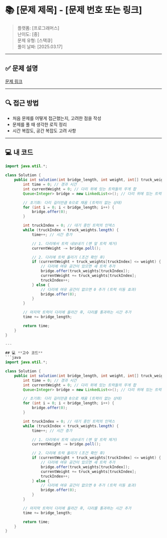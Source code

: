 # 📚 [문제 제목] - [문제 번호 또는 링크]
> 플랫폼: [프로그래머스]  
> 난이도: [중]  
> 문제 유형: [스택큐]  
> 풀이 날짜: [2025.03.17]

---

## ✅ 문제 설명
[문제 링크](https://school.programmers.co.kr/learn/courses/30/lessons/42583?language=java)

---

## 🔍 **접근 방법**
- 처음 문제를 어떻게 접근했는지, 고려한 점을 작성  
- 문제를 풀 때 생각한 로직 정리  
- 시간 복잡도, 공간 복잡도 고려 사항

---

## 💻 **내 코드**
```java
import java.util.*;

class Solution {
    public int solution(int bridge_length, int weight, int[] truck_weights) {
        int time = 0; // 경과 시간
        int currentWeight = 0; // 다리 위에 있는 트럭들의 무게 합
        Queue<Integer> bridge = new LinkedList<>(); // 다리 위에 있는 트럭들을 나타내는 큐

        // 초기화: 다리 길이만큼 0으로 채움 (트럭이 없는 상태)
        for (int i = 0; i < bridge_length; i++) {
            bridge.offer(0);
        }

        int truckIndex = 0; // 대기 중인 트럭의 인덱스
        while (truckIndex < truck_weights.length) {
            time++; // 시간 증가

            // 1. 다리에서 트럭 내보내기 (맨 앞 트럭 제거)
            currentWeight -= bridge.poll();

            // 2. 다리에 트럭 올리기 (조건 확인 후)
            if (currentWeight + truck_weights[truckIndex] <= weight) {
                // 다리에 여유 공간이 있으면 새 트럭 추가
                bridge.offer(truck_weights[truckIndex]);
                currentWeight += truck_weights[truckIndex];
                truckIndex++;
            } else {
                // 다리에 여유 공간이 없으면 0 추가 (트럭 이동 효과)
                bridge.offer(0);
            }
        }

        // 마지막 트럭이 다리에 올라간 후, 다리를 통과하는 시간 추가
        time += bridge_length;

        return time;
    }
}

---

## 💻 **고수 코드**
```java
import java.util.*;

class Solution {
    public int solution(int bridge_length, int weight, int[] truck_weights) {
        int time = 0; // 경과 시간
        int currentWeight = 0; // 다리 위에 있는 트럭들의 무게 합
        Queue<Integer> bridge = new LinkedList<>(); // 다리 위에 있는 트럭들을 나타내는 큐

        // 초기화: 다리 길이만큼 0으로 채움 (트럭이 없는 상태)
        for (int i = 0; i < bridge_length; i++) {
            bridge.offer(0);
        }

        int truckIndex = 0; // 대기 중인 트럭의 인덱스
        while (truckIndex < truck_weights.length) {
            time++; // 시간 증가

            // 1. 다리에서 트럭 내보내기 (맨 앞 트럭 제거)
            currentWeight -= bridge.poll();

            // 2. 다리에 트럭 올리기 (조건 확인 후)
            if (currentWeight + truck_weights[truckIndex] <= weight) {
                // 다리에 여유 공간이 있으면 새 트럭 추가
                bridge.offer(truck_weights[truckIndex]);
                currentWeight += truck_weights[truckIndex];
                truckIndex++;
            } else {
                // 다리에 여유 공간이 없으면 0 추가 (트럭 이동 효과)
                bridge.offer(0);
            }
        }

        // 마지막 트럭이 다리에 올라간 후, 다리를 통과하는 시간 추가
        time += bridge_length;

        return time;
    }
}